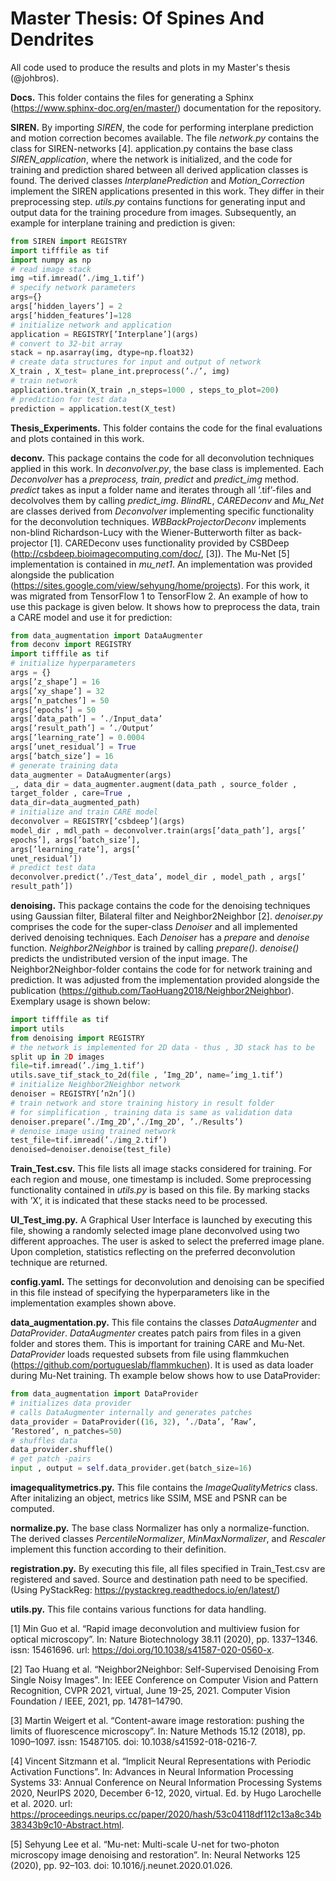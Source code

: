 # Master Thesis: Of Spines And Dendrites

All code used to produce the results and plots in my Master's thesis (@johbros).

**Docs.** This folder contains the files for generating a Sphinx (https://www.sphinx-doc.org/en/master/) documentation for the repository.

**SIREN.** By importing *SIREN*, the code for performing interplane prediction and motion correction becomes available. The file *network.py* contains the class for SIREN-networks [4]. application.py contains the base class *SIREN_application*, where the network is initialized, and the code for training and prediction shared between all derived application classes is found. The derived classes *InterplanePrediction* and *Motion_Correction* implement the SIREN applications presented in this work. They differ in their preprocessing step. *utils.py* contains functions for generating input and output data for the training procedure from images.
Subsequently, an example for interplane training and prediction is given:

```python
from SIREN import REGISTRY
import tifffile as tif
import numpy as np
# read image stack
img =tif.imread(’./img_1.tif’)
# specify network parameters
args={}
args[’hidden_layers’] = 2
args[’hidden_features’]=128
# initialize network and application
application = REGISTRY[’Interplane’](args)
# convert to 32-bit array
stack = np.asarray(img, dtype=np.float32)
# create data structures for input and output of network
X_train , X_test= plane_int.preprocess(’./’, img)
# train network
application.train(X_train ,n_steps=1000 , steps_to_plot=200)
# prediction for test data
prediction = application.test(X_test)
```

**Thesis_Experiments.** This folder contains the code for the final evaluations and plots contained
in this work.

**deconv.** This package contains the code for all deconvolution techniques applied in this work.
In *deconvolver.py*, the base class is implemented. Each *Deconvolver* has a *preprocess, train, predict* and *predict_img* method. *predict* takes as input a folder name and iterates through all ’.tif’-files and decolvolves them by calling *predict_img*. *BlindRL*, *CAREDeconv* and *Mu_Net* are classes derived from *Deconvolver* implementing specific functionality for the deconvolution techniques. *WBBackProjectorDeconv* implements non-blind Richardson-Lucy with the Wiener-Butterworth filter as back-projector [1]. CAREDeconv uses functionality provided by CSBDeep (http://csbdeep.bioimagecomputing.com/doc/, [3]). The Mu-Net [5] implementation is contained in *mu_net1*. An implementation was provided alongside the publication (https://sites.google.com/view/sehyung/home/projects). For this work, it was migrated from TensorFlow 1 to TensorFlow 2.
An example of how to use this package is given below. It shows how to preprocess the data, train a CARE model and use it for prediction:
```python
from data_augmentation import DataAugmenter 
from deconv import REGISTRY
import tifffile as tif
# initialize hyperparameters
args = {}
args[’z_shape’] = 16
args[’xy_shape’] = 32
args[’n_patches’] = 50
args[’epochs’] = 50
args[’data_path’] = ’./Input_data’
args[’result_path’] = ’./Output’
args[’learning_rate’] = 0.0004
args[’unet_residual’] = True
args[’batch_size’] = 16
# generate training data
data_augmenter = DataAugmenter(args)
_, data_dir = data_augmenter.augment(data_path , source_folder ,
target_folder , care=True ,
data_dir=data_augmented_path)
# initialize and train CARE model
deconvolver = REGISTRY[’csbdeep’](args)
model_dir , mdl_path = deconvolver.train(args[’data_path’], args[’
epochs’], args[’batch_size’],
args[’learning_rate’], args[’
unet_residual’])
# predict test data
deconvolver.predict(’./Test_data’, model_dir , model_path , args[’
result_path’])
```

**denoising.** This package contains the code for the denoising techniques using Gaussian filter,
Bilateral filter and Neighbor2Neighbor [2]. *denoiser.py* comprises the code for the super-class
*Denoiser* and all implemented derived denoising techniques. Each *Denoiser* has a *prepare*
and *denoise* function. *Neighbor2Neighbor* is trained by calling *prepare()*. *denoise()* predicts
the undistributed version of the input image. The Neighbor2Neighbor-folder contains
the code for for network training and prediction. It was adjusted from the implementation provided
alongside the publication (https://github.com/TaoHuang2018/Neighbor2Neighbor). Exemplary usage is shown below:
```python
import tifffile as tif
import utils
from denoising import REGISTRY
# the network is implemented for 2D data - thus , 3D stack has to be
split up in 2D images
file=tif.imread(’./img_1.tif’)
utils.save_tif_stack_to_2d(file , ’Img_2D’, name=’img_1.tif’)
# initialize Neighbor2Neighbor network
denoiser = REGISTRY[’n2n’]()
# train network and store training history in result folder
# for simplification , training data is same as validation data
denoiser.prepare(’./Img_2D’,’./Img_2D’, ’./Results’)
# denoise image using trained network
test_file=tif.imread(’./img_2.tif’)
denoised=denoiser.denoise(test_file)
```

**Train_Test.csv.** This file lists all image stacks considered for training. For each region and mouse, one timestamp is included. Some preprocessing functionality contained in *utils.py* is based on this file. By marking stacks with ’X’, it is indicated that these stacks need to be
processed.

**UI_Test_img.py.** A Graphical User Interface is launched by executing this file, showing a randomly selected image plane deconvolved using two different approaches. The user is asked to select the preferred image plane. Upon completion, statistics reflecting on the preferred
deconvolution technique are returned.

**config.yaml.** The settings for deconvolution and denoising can be specified in this file instead of specifying the hyperparameters like in the implementation examples shown above.

**data_augmentation.py.** This file contains the classes *DataAugmenter* and *DataProvider*. *DataAugmenter* creates patch pairs from files in a given folder and stores them. This is important for training CARE and Mu-Net. *DataProvider* loads requested subsets from file using flammkuchen (https://github.com/portugueslab/flammkuchen). It is used as data loader during Mu-Net training. Th example below shows how to use DataProvider:
```python
from data_augmentation import DataProvider
# initializes data provider
# calls DataAugmenter internally and generates patches
data_provider = DataProvider((16, 32), ’./Data’, ’Raw’,
’Restored’, n_patches=50)
# shuffles data
data_provider.shuffle()
# get patch -pairs
input , output = self.data_provider.get(batch_size=16)
```

**imagequalitymetrics.py.** This file contains the *ImageQualityMetrics* class. After initalizing an object, metrics like SSIM, MSE and PSNR can be computed.

**normalize.py.** The base class Normalizer has only a normalize-function. The derived classes *PercentileNormalizer*, *MinMaxNormalizer*, and *Rescaler* implement this function according to their definition.

**registration.py.** By executing this file, all files specified in Train_Test.csv are registered and saved. Source and destination path need to be specified. (Using PyStackReg: https://pystackreg.readthedocs.io/en/latest/)

**utils.py.** This file contains various functions for data handling.




[1] Min Guo et al. “Rapid image deconvolution and multiview fusion for optical microscopy”.
In: Nature Biotechnology 38.11 (2020), pp. 1337–1346. issn: 15461696. url: https://doi.org/10.1038/s41587-020-0560-x.

[2] Tao Huang et al. “Neighbor2Neighbor: Self-Supervised Denoising From Single Noisy Images”. In: IEEE Conference on Computer Vision and Pattern Recognition, CVPR 2021, virtual, June 19-25, 2021. Computer Vision Foundation / IEEE, 2021, pp. 14781–14790.

[3] Martin Weigert et al. “Content-aware image restoration: pushing the limits of fluorescence microscopy”. In: Nature Methods 15.12 (2018), pp. 1090–1097. issn: 15487105. doi: 10.1038/s41592-018-0216-7.

[4] Vincent Sitzmann et al. “Implicit Neural Representations with Periodic Activation Functions”.
In: Advances in Neural Information Processing Systems 33: Annual Conference on Neural Information Processing Systems 2020, NeurIPS 2020, December 6-12, 2020,
virtual. Ed. by Hugo Larochelle et al. 2020. url: https://proceedings.neurips.cc/paper/2020/hash/53c04118df112c13a8c34b38343b9c10-Abstract.html.

[5] Sehyung Lee et al. “Mu-net: Multi-scale U-net for two-photon microscopy image denoising and restoration”. In: Neural Networks 125 (2020), pp. 92–103. doi: 10.1016/j.neunet.2020.01.026.
